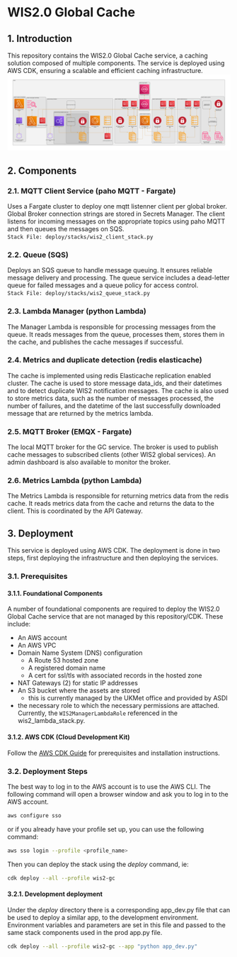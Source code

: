 # WIS2.0 Global Cache

## 1. Introduction
This repository contains the WIS2.0 Global Cache service, a caching solution composed of multiple components. The service is deployed using AWS CDK, ensuring a scalable and efficient caching infrastructure.
![architecture diagram](deploy/diagram.png)


## 2. Components

### 2.1. MQTT Client Service (paho MQTT - Fargate)
Uses a Fargate cluster to deploy one mqtt listenner client per global broker. Global Broker connection strings are stored in Secrets Manager. The client listens for incoming messages on the appropriate topics using paho MQTT and then queues the messages on SQS.  
`Stack File: deploy/stacks/wis2_client_stack.py`

### 2.2. Queue (SQS)
Deploys an SQS queue to handle message queuing. It ensures reliable message delivery and processing. The queue service includes a dead-letter queue for failed messages and a queue policy for access control.  
`Stack File: deploy/stacks/wis2_queue_stack.py`

### 2.3. Lambda Manager (python Lambda)
The Manager Lambda is responsible for processing messages from the queue. It reads messages from the queue, processes them, stores them in the cache, and publishes the cache messages if successful. 

### 2.4. Metrics and duplicate detection (redis elasticache)
The cache is implemented using redis Elasticache replication enabled cluster. The cache is used to store message data_ids, and their datetimes and to detect duplicate WIS2 notification messages. The cache is also used to store metrics data, such as the number of messages processed, the number of failures, and the datetime of the last successfully downloaded message that are returned by the metrics lambda.

### 2.5. MQTT Broker (EMQX - Fargate)
The local MQTT broker for the GC service. The broker is used to publish cache messages to subscribed clients (other WIS2 global services). An admin dashboard is also available to monitor the broker.

### 2.6. Metrics Lambda (python Lambda)
The Metrics Lambda is responsible for returning metrics data from the redis cache. It reads metrics data from the cache and returns the data to the client. This is coordinated by the API Gateway.

## 3. Deployment
This service is deployed using AWS CDK. The deployment is done in two steps, first deploying the infrastructure and then deploying the services.

### 3.1. Prerequisites

#### 3.1.1. Foundational Components
A number of foundational components are required to deploy the WIS2.0 Global Cache service that are not managed by this repository/CDK. These include:
* An AWS account
* An AWS VPC
* Domain Name System (DNS) configuration 
  * A Route 53 hosted zone
  * A registered domain name
  * A cert for ssl/tls with associated records in the hosted zone
* NAT Gateways (2) for static IP addresses
* An S3 bucket where the assets are stored
  * this is currently managed by the UKMet office and provided by ASDI
* the necessary role to which the necessary permissions are attached. Currently, the `WIS2ManagerLambdaRole` referenced in the wis2_lambda_stack.py.

#### 3.1.2. AWS CDK (Cloud Development Kit)

Follow the [AWS CDK Guide](https://docs.aws.amazon.com/cdk/v2/guide/home.html) for prerequisites and installation
instructions.

### 3.2. Deployment Steps

The best way to log in to the AWS account is to use the AWS CLI. The following command will open a browser window and
ask you to log in to the AWS account.

```bash
aws configure sso
```

or if you already have your profile set up, you can use the following command:

```bash
aws sso login --profile <profile_name>
```

Then you can deploy the stack using the _deploy_ command, ie:

```bash
cdk deploy --all --profile wis2-gc
```

#### 3.2.1. Development deployment

Under the _deploy_ directory there is a corresponding app_dev.py file that can be used to deploy a similar app, to the
development environment. Environment variables and parameters are set in this file and passed to the same stack components used in the
prod app.py file.

```bash
cdk deploy --all --profile wis2-gc --app "python app_dev.py"
```

